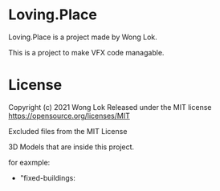 # Loving.Place

Loving.Place is a project made by Wong Lok.

This is a project to make VFX code managable.

# License

Copyright (c) 2021 Wong Lok
Released under the MIT license
https://opensource.org/licenses/MIT

Excluded files from the MIT License

3D Models that are inside this project.

for eaxmple:

- "fixed-buildings:
